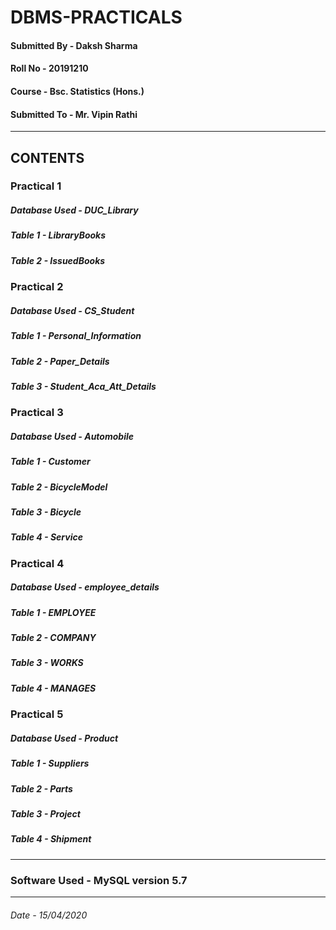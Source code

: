 # DBMS-PRACTICALS
####  Submitted By - Daksh Sharma
#### Roll No - 20191210
#### Course - Bsc. Statistics (Hons.)
#### Submitted To - Mr. Vipin Rathi
-------------------------------------------------------------------------------------------------------------------------------------------------------------------------------------------------------------------------
## CONTENTS
### Practical 1
##### Database Used - DUC_Library
##### Table 1 - LibraryBooks
##### Table 2 - IssuedBooks

### Practical 2
##### Database Used - CS_Student
##### Table 1 - Personal_Information
##### Table 2 - Paper_Details
##### Table 3 - Student_Aca_Att_Details

### Practical 3
##### Database Used - Automobile
##### Table 1 - Customer
##### Table 2 - BicycleModel
##### Table 3 - Bicycle
##### Table 4 - Service

### Practical 4
##### Database Used - employee_details
##### Table 1 - EMPLOYEE
##### Table 2 - COMPANY
##### Table 3 - WORKS
##### Table 4 - MANAGES

### Practical 5
##### Database Used - Product
##### Table 1 - Suppliers
##### Table 2 - Parts
##### Table 3 - Project
##### Table 4 - Shipment
----------------------------------------------------------------------------------------------------------------------------------------------------------------------------------------------------------
### Software Used - MySQL version 5.7
---------------------------------------------------------------------------------------------------------------------------------------------------------------------------------------------------------------------
###### Date - 15/04/2020
